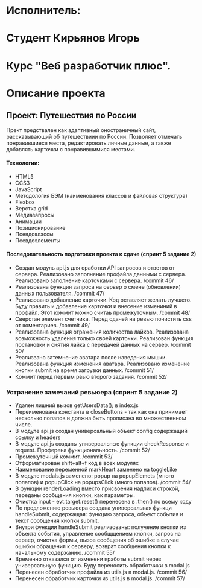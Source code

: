 # Исполнитель:
# Студент Кирьянов Игорь
# Курс "Веб разработчик плюс".

# Описание проекта
## Проект: Путешествия по России
Прект предствален как адаптивный оностраничный сайт, рассказывающий об путешествиии по России.
Позволяет отмечать понравившиеся места, редактировать личные данные, а также добавлять карточки с понравившимися местами.

#### Технологии:
* HTML5
* CCS3
* JavaScript
* Методология БЭМ (наименования классов и файловая структура)
* Flexbox
* Верстка grid
* Медиазапросы
* Анимации
* Позиционирование
* Псевдоклассы
* Псевдоэлементы

#### Последовательность подготовки проекта к сдаче (спринт 5 задание 2)
* Создан модуль api.js для оработки API запросов и ответов от сервера. Реализовано заполнение профайла данными с сервера. Реализовано заполнение карточками с сервера. /commit 46/
* Реализована функция запроса на сервер о смене (обновлении) данных пользователя. /commit 47/
* Реализовано добавление карточки. Код оставляет желать лучшего. Буду править и добавление карточки и внесение измениний в профайл. Этот коммит можно считаь промежуточным. /commit 48/
* Сверстан элемент счетчика. Перед сдачей на ревью почистить css от коментариев. /commit 49/
* Реализована функция отражения количества лайков. Реализована возможность удаления только своей карточки. Реализован функция постановки и снятия лайка с передачей данных на сервер. /commit 50/
* Реализвано затемнение аватара после наведения мышки. Реализована функция изменения аватара. Реализовано изменение кнопки submit на время загрузки данных. /commit 51/
* Коммит перед первым рвью второго задания. /commit 52/
### Устранение замечаний ревьюера (спринт 5 задание 2)
* Удален лишний вызов getUsersData(); в index.js
* Переименована константа в closeButtons - так как она принимает несколько попапов и должна быть прописана во множественном числе.
* В модуле api.js создан универсальный объект config содержащий ссылку и headers
* В модуле api.js созданы универсальные функции checkResponse и request. Проферена функциональность. /commit 52/
* Промежуточный коммит. /commit 53/
* Отформатирован shift+alt+f код в всех модулях
* Наименование переменной markHeart заменено на toggleLike
* В модуле modals.js заменено: popup на popupElemets (много попапов) и popupCliсk на popupsCliсk (много попапов). /commit 54/
* В функции renderLoading вместо присвоения надписи строкой, переданы сообщения кнопки, как параметры.
* Очистка input - evt.target.reset() перенесена в .then() по всему коду
* По предложению ревьюера создана универсальная функци handleSubmit, содержащая: функцию запроса, объект события и текст сообщения кнопки submit.
* Внутри функции handleSubmit реализованы: получение кнопки из объекта события, управление сообщщением кнопки, запрос на сервер, очистка формы, вызов сообщения об ошибке в случае ошибки обращения к серверу, возврат сообщения кнопки к начальному содержанию. /commit 55/
* Временно отказался от изменени яработы submit через универсальную функцию. Буду переносить обработчики в modal.js
* Перенесен обработчик профайла из utils.js в modal.js. /commit 56/
* Перенесен обработчик карточки из utils.js в modal.js. /commit 57/